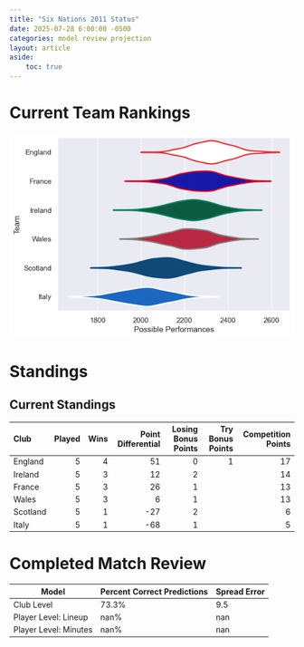 ```yaml
---  
title: "Six Nations 2011 Status"  
date: 2025-07-28 6:00:00 -0500  
categories: model review projection  
layout: article  
aside:  
    toc: true  
---
```

# Current Team Rankings


![Club Rankings](plots/rankings_Six_Nations_2011.png)
# Standings

## Current Standings


| Club     |   Played |   Wins |   Point Differential |   Losing Bonus Points |   Try Bonus Points |   Competition Points |
|:---------|---------:|-------:|---------------------:|----------------------:|-------------------:|---------------------:|
| England  |        5 |      4 |                   51 |                     0 |                  1 |                   17 |
| Ireland  |        5 |      3 |                   12 |                     2 |                    |                   14 |
| France   |        5 |      3 |                   26 |                     1 |                    |                   13 |
| Wales    |        5 |      3 |                    6 |                     1 |                    |                   13 |
| Scotland |        5 |      1 |                  -27 |                     2 |                    |                    6 |
| Italy    |        5 |      1 |                  -68 |                     1 |                    |                    5 |



# Completed Match Review


| Model | Percent Correct Predictions | Spread Error |
| ------ | ------ | ------ |
| Club Level | 73.3% | 9.5 |
| Player Level: Lineup | nan% | nan |
| Player Level: Minutes | nan% | nan |

